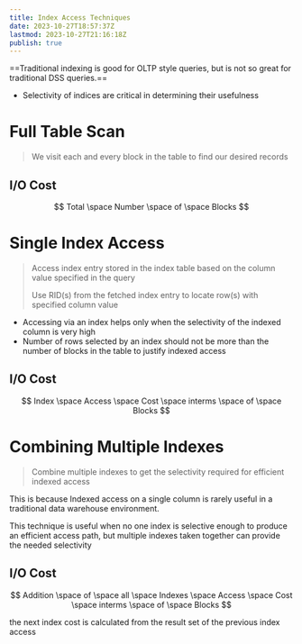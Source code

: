 ```yaml
---
title: Index Access Techniques
date: 2023-10-27T18:57:37Z
lastmod: 2023-10-27T21:16:18Z
publish: true
---
```


==Traditional indexing is good for OLTP style queries, but is not so great for traditional DSS queries.==

* Selectivity of indices are critical in determining their usefulness

# Full Table Scan

> We visit each and every block in the table to find our desired records

## I/O Cost

$$
Total \space Number \space of \space Blocks
$$

# Single Index Access

> Access index entry stored in the index table based on the column value specified in the query
> 
> Use RID(s) from the fetched index entry to locate row(s) with specified column value

* Accessing via an index helps only when the selectivity of the indexed column is very high
* Number of rows selected by an index should not be more than the number of blocks in the table to justify indexed access

## I/O Cost

$$
Index \space Access \space Cost \space interms \space of \space Blocks
$$

# Combining Multiple Indexes

> Combine multiple indexes to get the selectivity required for efficient indexed access

This is because Indexed access on a single column is rarely useful in a traditional data warehouse environment.

This technique is useful when no one index is selective enough to produce an efficient access path, but multiple indexes taken together can provide the needed selectivity

## I/O Cost

$$
Addition \space of \space all \space Indexes \space Access \space Cost \space interms \space of \space Blocks
$$

the next index cost is calculated from the result set of the previous index access
